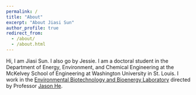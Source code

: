 ```yaml
---
permalink: /
title: "About"
excerpt: "About Jiasi Sun"
author_profile: true
redirect_from: 
  - /about/
  - /about.html
---
```


Hi, I am Jiasi Sun. I also go by Jessie. I am a doctoral student in the Department of Energy, Environment, and Chemical Engineering at the McKelvey School of Engineering at Washington University in St. Louis. I work in the [Environmental Biotechnology and Bioenergy Laboratory](https://ebbl.eece.wustl.edu/) directed by Professor [Jason He](https://engineering.wustl.edu/faculty/Zhen-Jason-He.html).